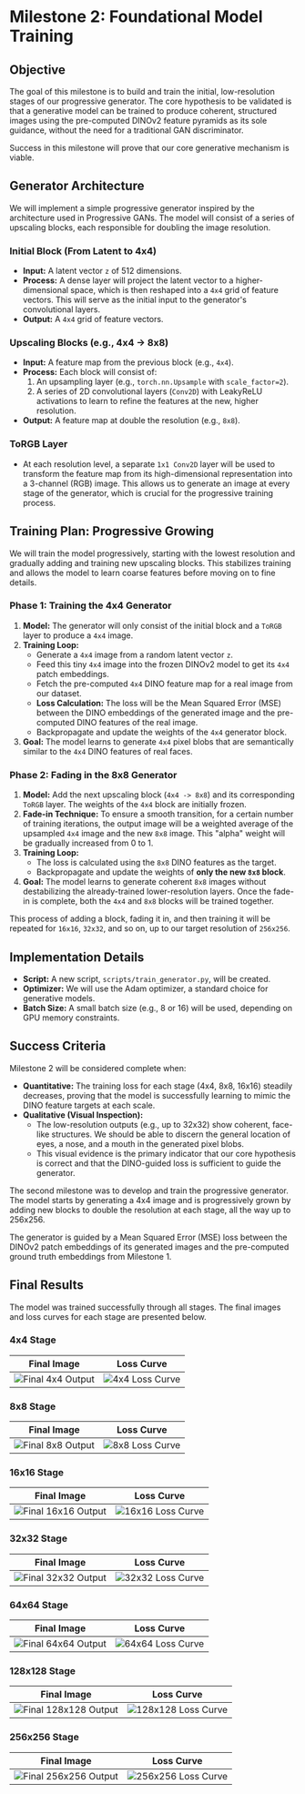 # Milestone 2: Foundational Model Training

## Objective

The goal of this milestone is to build and train the initial, low-resolution stages of our progressive generator. The core hypothesis to be validated is that a generative model can be trained to produce coherent, structured images using the pre-computed DINOv2 feature pyramids as its sole guidance, without the need for a traditional GAN discriminator.

Success in this milestone will prove that our core generative mechanism is viable.

## Generator Architecture

We will implement a simple progressive generator inspired by the architecture used in Progressive GANs. The model will consist of a series of upscaling blocks, each responsible for doubling the image resolution.

### Initial Block (From Latent to 4x4)

*   **Input:** A latent vector `z` of 512 dimensions.
*   **Process:** A dense layer will project the latent vector to a higher-dimensional space, which is then reshaped into a `4x4` grid of feature vectors. This will serve as the initial input to the generator's convolutional layers.
*   **Output:** A `4x4` grid of feature vectors.

### Upscaling Blocks (e.g., 4x4 -> 8x8)

*   **Input:** A feature map from the previous block (e.g., `4x4`).
*   **Process:** Each block will consist of:
    1.  An upsampling layer (e.g., `torch.nn.Upsample` with `scale_factor=2`).
    2.  A series of 2D convolutional layers (`Conv2D`) with LeakyReLU activations to learn to refine the features at the new, higher resolution.
*   **Output:** A feature map at double the resolution (e.g., `8x8`).

### ToRGB Layer

*   At each resolution level, a separate `1x1 Conv2D` layer will be used to transform the feature map from its high-dimensional representation into a 3-channel (RGB) image. This allows us to generate an image at every stage of the generator, which is crucial for the progressive training process.

## Training Plan: Progressive Growing

We will train the model progressively, starting with the lowest resolution and gradually adding and training new upscaling blocks. This stabilizes training and allows the model to learn coarse features before moving on to fine details.

### Phase 1: Training the 4x4 Generator

1.  **Model:** The generator will only consist of the initial block and a `ToRGB` layer to produce a `4x4` image.
2.  **Training Loop:**
    *   Generate a `4x4` image from a random latent vector `z`.
    *   Feed this tiny `4x4` image into the frozen DINOv2 model to get its `4x4` patch embeddings.
    *   Fetch the pre-computed `4x4` DINO feature map for a real image from our dataset.
    *   **Loss Calculation:** The loss will be the Mean Squared Error (MSE) between the DINO embeddings of the generated image and the pre-computed DINO features of the real image.
    *   Backpropagate and update the weights of the `4x4` generator block.
3.  **Goal:** The model learns to generate `4x4` pixel blobs that are semantically similar to the `4x4` DINO features of real faces.

### Phase 2: Fading in the 8x8 Generator

1.  **Model:** Add the next upscaling block (`4x4 -> 8x8`) and its corresponding `ToRGB` layer. The weights of the `4x4` block are initially frozen.
2.  **Fade-in Technique:** To ensure a smooth transition, for a certain number of training iterations, the output image will be a weighted average of the upsampled `4x4` image and the new `8x8` image. This "alpha" weight will be gradually increased from 0 to 1.
3.  **Training Loop:**
    *   The loss is calculated using the `8x8` DINO features as the target.
    *   Backpropagate and update the weights of **only the new `8x8` block**.
4.  **Goal:** The model learns to generate coherent `8x8` images without destabilizing the already-trained lower-resolution layers. Once the fade-in is complete, both the `4x4` and `8x8` blocks will be trained together.

This process of adding a block, fading it in, and then training it will be repeated for `16x16`, `32x32`, and so on, up to our target resolution of `256x256`.

## Implementation Details

*   **Script:** A new script, `scripts/train_generator.py`, will be created.
*   **Optimizer:** We will use the Adam optimizer, a standard choice for generative models.
*   **Batch Size:** A small batch size (e.g., 8 or 16) will be used, depending on GPU memory constraints.

## Success Criteria

Milestone 2 will be considered complete when:

*   **Quantitative:** The training loss for each stage (4x4, 8x8, 16x16) steadily decreases, proving that the model is successfully learning to mimic the DINO feature targets at each scale.
*   **Qualitative (Visual Inspection):**
    *   The low-resolution outputs (e.g., up to 32x32) show coherent, face-like structures. We should be able to discern the general location of eyes, a nose, and a mouth in the generated pixel blobs.
    *   This visual evidence is the primary indicator that our core hypothesis is correct and that the DINO-guided loss is sufficient to guide the generator.

The second milestone was to develop and train the progressive generator. The model starts by generating a 4x4 image and is progressively grown by adding new blocks to double the resolution at each stage, all the way up to 256x256.

The generator is guided by a Mean Squared Error (MSE) loss between the DINOv2 patch embeddings of its generated images and the pre-computed ground truth embeddings from Milestone 1.

## Final Results

The model was trained successfully through all stages. The final images and loss curves for each stage are presented below.

### 4x4 Stage
| Final Image | Loss Curve |
| :---: | :---: |
| ![Final 4x4 Output](/.gemini-file-_home_tim_source_activity_glowing-tribble_examples_visualizations_final_4x4.png-428025565) | ![4x4 Loss Curve](/.gemini-file-_home_tim_source_activity_glowing-tribble_examples_visualizations_loss_curve_4x4.png-428025566) |

### 8x8 Stage
| Final Image | Loss Curve |
| :---: | :---: |
| ![Final 8x8 Output](/.gemini-file-_home_tim_source_activity_glowing-tribble_examples_visualizations_final_8x8.png-428025567) | ![8x8 Loss Curve](/.gemini-file-_home_tim_source_activity_glowing-tribble_examples_visualizations_loss_curve_8x8.png-428025568) |

### 16x16 Stage
| Final Image | Loss Curve |
| :---: | :---: |
| ![Final 16x16 Output](/.gemini-file-_home_tim_source_activity_glowing-tribble_examples_visualizations_final_16x16.png-428025569) | ![16x16 Loss Curve](/.gemini-file-_home_tim_source_activity_glowing-tribble_examples_visualizations_loss_curve_16x16.png-428025570) |

### 32x32 Stage
| Final Image | Loss Curve |
| :---: | :---: |
| ![Final 32x32 Output](/.gemini-file-_home_tim_source_activity_glowing-tribble_examples_visualizations_final_32x32.png-428025571) | ![32x32 Loss Curve](/.gemini-file-_home_tim_source_activity_glowing-tribble_examples_visualizations_loss_curve_32x32.png-428025572) |

### 64x64 Stage
| Final Image | Loss Curve |
| :---: | :---: |
| ![Final 64x64 Output](/.gemini-file-_home_tim_source_activity_glowing-tribble_examples_visualizations_final_64x64.png-428025573) | ![64x64 Loss Curve](/.gemini-file-_home_tim_source_activity_glowing-tribble_examples_visualizations_loss_curve_64x64.png-428025574) |

### 128x128 Stage
| Final Image | Loss Curve |
| :---: | :---: |
| ![Final 128x128 Output](/.gemini-file-_home_tim_source_activity_glowing-tribble_examples_visualizations_final_128x128.png-428025575) | ![128x128 Loss Curve](/.gemini-file-_home_tim_source_activity_glowing-tribble_examples_visualizations_loss_curve_128x128.png-428025576) |

### 256x256 Stage
| Final Image | Loss Curve |
| :---: | :---: |
| ![Final 256x256 Output](/.gemini-file-_home_tim_source_activity_glowing-tribble_examples_visualizations_final_256x256.png-428025577) | ![256x256 Loss Curve](/.gemini-file-_home_tim_source_activity_glowing-tribble_examples_visualizations_loss_curve_256x256.png-428025578) |

